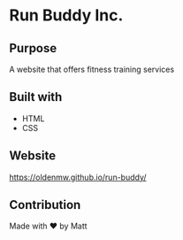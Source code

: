 # Run Buddy Inc.
## Purpose
A website that offers fitness training services

## Built with
* HTML
* CSS

## Website
https://oldenmw.github.io/run-buddy/

## Contribution
Made with ❤️ by Matt

